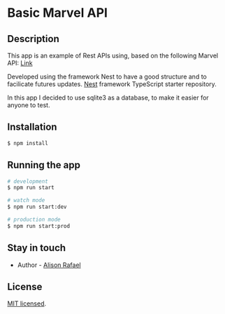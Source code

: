 # Basic Marvel API

## Description

This app is an example of Rest APIs using, based on the following Marvel API:
[Link](https://developer.marvel.com/docs#!/public)

Developed using the framework Nest to have a good structure and to facilicate futures updates.
[Nest](https://github.com/nestjs/nest) framework TypeScript starter repository.

In this app I decided to use sqlite3 as a database, to make it easier for anyone to test.

## Installation

```bash
$ npm install
```

## Running the app

```bash
# development
$ npm run start

# watch mode
$ npm run start:dev

# production mode
$ npm run start:prod
```

## Stay in touch

- Author - [Alison Rafael](https://github.com/armgalison)

## License

  [MIT licensed](LICENSE).

